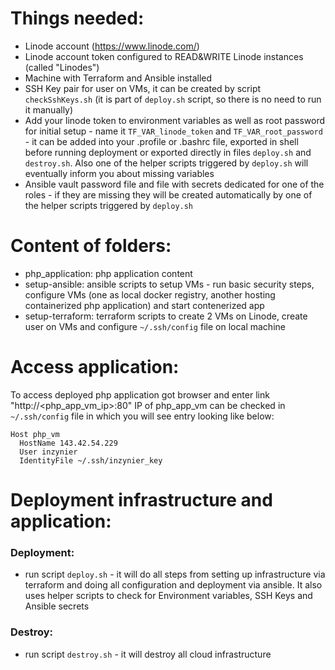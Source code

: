 # Things needed:
- Linode account (https://www.linode.com/)
- Linode account token configured to READ&WRITE Linode instances (called "Linodes")
- Machine with Terraform and Ansible installed
- SSH Key pair for user on VMs, it can be created by script ```checkSshKeys.sh``` (it is part of ```deploy.sh``` script, so there is no need to run it manually)
- Add your linode token to environment variables as well as root password for initial setup - name it ```TF_VAR_linode_token``` and ```TF_VAR_root_password``` - it can be added into your .profile or .bashrc file, exported in shell before running deployment or exported directly in files ```deploy.sh``` and ```destroy.sh```. Also one of the helper scripts triggered by ```deploy.sh``` will eventually inform you about missing variables
- Ansible vault password file and file with secrets dedicated for one of the roles - if they are missing they will be created automatically by one of the helper scripts triggered by ```deploy.sh```

# Content of folders:
- php_application: php application content
- setup-ansible: ansible scripts to setup VMs - run basic security steps, configure VMs (one as local docker registry, another hosting containerized php application) and start contenerized app
- setup-terraform: terraform scripts to create 2 VMs on Linode, create user on VMs and configure ```~/.ssh/config``` file on local machine 

# Access application:
To access deployed php application got browser and enter link "http://<php_app_vm_ip>:80"
IP of php_app_vm can be checked in ```~/.ssh/config``` file in which you will see entry looking like below:
```
Host php_vm
  HostName 143.42.54.229
  User inzynier
  IdentityFile ~/.ssh/inzynier_key
```
# Deployment infrastructure and application:
### Deployment:
- run script ```deploy.sh``` - it will do all steps from setting up infrastructure via terraform and doing all configuration and deployment via ansible. It also uses helper scripts to check for Environment variables, SSH Keys and Ansible secrets
### Destroy:
- run script ```destroy.sh``` - it will destroy all cloud infrastructure
